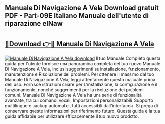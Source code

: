 ## Manuale Di Navigazione A Vela Download gratuit PDF - Part-09E Italiano Manuale dell'utente di riparazione eINaw

# <h2><a href="http://dfgmymx.blite.top/?on=Manuale+Di+Navigazione+A+Vela">🔗Download 👉🔴 Manuale Di Navigazione A Vela</a></h2>

[![Manuale Di Navigazione A Vela download](https://i.imgur.com/lujVjoI.png)](http://dfgmymx.blite.top/?on=Manuale+Di+Navigazione+A+Vela)
Il tuo Manuale Completo questa guida per l'utente fornisce una panoramica completa del tuo nuovo Manuale Di Navigazione A Vela, inclusi suggerimenti su installazione, funzionamento, manutenzione e Risoluzione dei problemi. Per ottenere il massimo dal tuo Manuale Di Navigazione A Vela, leggi attentamente questo manuale prima dell'uso. Fornisce istruzioni chiare per L'installazione, la configurazione e il funzionamento, nonché suggerimenti per la risoluzione dei problemi comuni. Manuale Di Navigazione A Vela ha una serie di funzionalità avanzate, tra cui comandi vocali, Impostazioni personalizzabili, Supporto multilingue e backup automatici, tutti accessibili dall'interfaccia. Si prega di conservare queste informazioni per riferimento futuro. Questa guida è la tua guida affidabile per utilizzare efficacemente il tuo nuovo prodotto.

